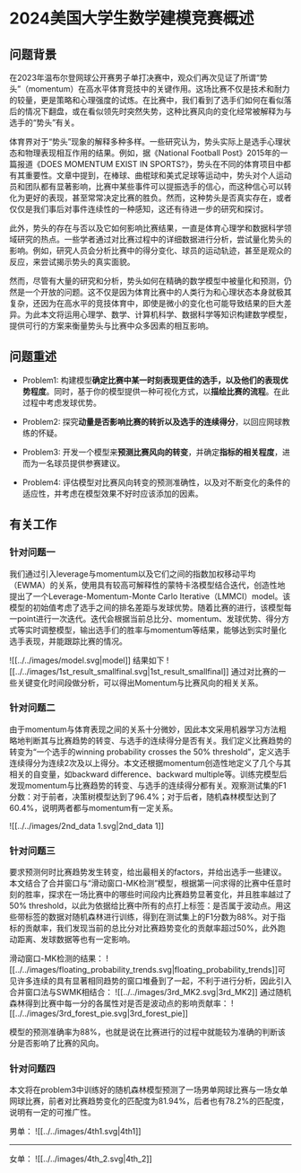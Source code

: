 # 2024美国大学生数学建模竞赛概述

## 问题背景
在2023年温布尔登网球公开赛男子单打决赛中，观众们再次见证了所谓“势头”（momentum）在高水平体育竞技中的关键作用。这场比赛不仅是技术和耐力的较量，更是策略和心理强度的试炼。在比赛中，我们看到了选手们如何在看似落后的情况下翻盘，或在看似领先时突然失势，这种比赛风向的变化经常被解释为与选手的“势头”有关。

体育界对于“势头”现象的解释多种多样。一些研究认为，势头实际上是选手心理状态和物理表现相互作用的结果。例如，据《National Football Post》2015年的一篇报道《DOES MOMENTUM EXIST IN SPORTS?》，势头在不同的体育项目中都有其重要性。文章中提到，在棒球、曲棍球和美式足球等运动中，势头对个人运动员和团队都有显著影响，比赛中某些事件可以提振选手的信心，而这种信心可以转化为更好的表现，甚至常常决定比赛的胜负。然而，这种势头是否真实存在，或者仅仅是我们事后对事件连续性的一种感知，这还有待进一步的研究和探讨。

此外，势头的存在与否以及它如何影响比赛结果，一直是体育心理学和数据科学领域研究的热点。一些学者通过对比赛过程中的详细数据进行分析，尝试量化势头的影响。例如，研究人员会分析比赛中的得分变化、球员的运动轨迹，甚至是观众的反应，来尝试揭示势头的真实面貌。

然而，尽管有大量的研究和分析，势头如何在精确的数学模型中被量化和预测，仍然是一个开放的问题。这不仅是因为体育比赛中的人类行为和心理状态本身就极其复杂，还因为在高水平的竞技体育中，即使是微小的变化也可能导致结果的巨大差异。为此本文将运用心理学、数学、计算机科学、数据科学等知识构建数学模型，提供可行的方案来衡量势头与比赛中众多因素的相互影响。

## 问题重述
- Problem1:
构建模型**确定比赛中某一时刻表现更佳的选手，以及他们的表现优势程度**。同时，基于你的模型提供一种可视化方式，以**描绘比赛的流程**。在此过程中考虑发球优势。

- Problem2:
探究**动量是否影响比赛的转折以及选手的连续得分**，以回应网球教练的怀疑。

- Problem3:
开发一个模型来**预测比赛风向的转变**，并确定**指标的相关程度**，进而为一名球员提供参赛建议。

- Problem4:
评估模型对比赛风向转变的预测准确性，以及对不断变化的条件的适应性，并考虑在模型效果不好时应该添加的因素。

## 有关工作

### 针对问题一
我们通过引入leverage与momentum以及它们之间的指数加权移动平均（EWMA）的关系，使用具有较高可解释性的蒙特卡洛模型结合迭代，创造性地提出了一个Leverage-Momentum-Monte Carlo Iterative（LMMCI）model。该模型的初始值考虑了选手之间的排名差距与发球优势。随着比赛的进行，该模型每一point进行一次迭代。迭代会根据当前总比分、momentum、发球优势、得分方式等实时调整模型，输出选手们的胜率与momentum等结果，能够达到实时量化选手表现，并能跟踪比赛的情况。



![[../../images/model.svg|model]]
结果如下
![[../../images/1st_result_smallfinal.svg|1st_result_smallfinal]]
通过对比赛的一些关键变化时间段做分析，可以得出Momentum与比赛风向的相关关系。

### 针对问题二
由于momentum与体育表现之间的关系十分微妙，因此本文采用机器学习方法粗略地判断其与比赛趋势的转变、与选手的连续得分是否有关。我们定义比赛趋势的转变为“一个选手的winning probability crosses the 50% threshold”，定义选手连续得分为连续2次及以上得分。本文还根据momentum创造性地定义了几个与其相关的自变量，如backward difference、backward multiple等。训练完模型后发现momentum与比赛趋势的转变、与选手的连续得分都有关。观察测试集的F1分数：对于前者，决策树模型达到了96.4%；对于后者，随机森林模型达到了60.4%，说明两者都与momentum有一定关系。

![[../../images/2nd_data 1.svg|2nd_data 1]]

### 针对问题三
要求预测何时比赛趋势发生转变，给出最相关的factors，并给出选手一些建议。本文结合了合并窗口与“滑动窗口-MK检测”模型，根据第一问求得的比赛中任意时刻的胜率，探求在一场比赛中的哪些时间段内比赛趋势显著变化，并且胜率越过了50% threshold，以此为依据给比赛中所有的点打上标签：是否属于波动点。用这些带标签的数据对随机森林进行训练，得到在测试集上的F1分数为88%。对于指标的贡献率，我们发现当前的总比分对比赛趋势变化的贡献率超过50%，此外跑动距离、发球数据等也有一定影响。


滑动窗口-MK检测的结果：
![[../../images/floating_probability_trends.svg|floating_probability_trends]]可见许多连续的具有显著相同趋势的窗口堆叠到了一起，不利于进行分析，因此引入合并窗口法与SWMK相结合：
![[../../images/3rd_MK2.svg|3rd_MK2]]
通过随机森林得到比赛中每一分的各属性对是否是波动点的影响贡献率：
![[../../images/3rd_forest_pie.svg|3rd_forest_pie]]

模型的预测准确率为88%，也就是说在比赛进行的过程中就能较为准确的判断该分是否影响了比赛的风向。

### 针对问题四
本文将在problem3中训练好的随机森林模型预测了一场男单网球比赛与一场女单网球比赛，前者对比赛趋势变化的匹配度为81.94%，后者也有78.2%的匹配度，说明有一定的可推广性。

男单：
![[../../images/4th1.svg|4th1]]

---

女单：
![[../../images/4th_2.svg|4th_2]]